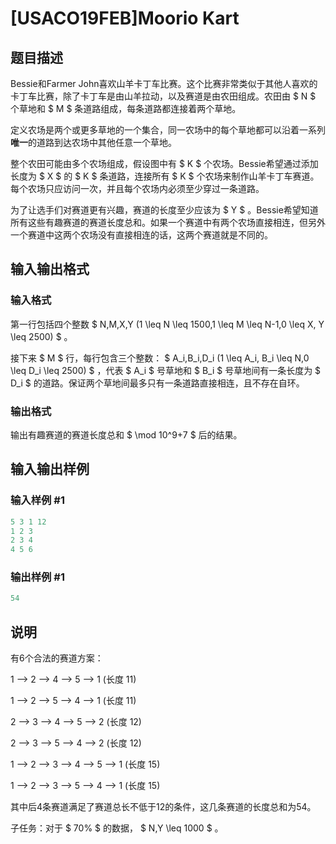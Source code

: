 # [USACO19FEB]Moorio Kart

## 题目描述

Bessie和Farmer John喜欢山羊卡丁车比赛。这个比赛非常类似于其他人喜欢的卡丁车比赛，除了卡丁车是由山羊拉动，以及赛道是由农田组成。农田由 $ N $ 个草地和 $ M $ 条道路组成，每条道路都连接着两个草地。

定义农场是两个或更多草地的一个集合，同一农场中的每个草地都可以沿着一系列**唯一**的道路到达农场中其他任意一个草地。

整个农田可能由多个农场组成，假设图中有 $ K $ 个农场。Bessie希望通过添加长度为 $ X $ 的 $ K $ 条道路，连接所有 $ K $ 个农场来制作山羊卡丁车赛道。每个农场只应访问一次，并且每个农场内必须至少穿过一条道路。

为了让选手们对赛道更有兴趣，赛道的长度至少应该为 $ Y $ 。Bessie希望知道所有这些有趣赛道的赛道长度总和。如果一个赛道中有两个农场直接相连，但另外一个赛道中这两个农场没有直接相连的话，这两个赛道就是不同的。

## 输入输出格式

### 输入格式

第一行包括四个整数 $ N,M,X,Y (1 \leq N \leq 1500,1 \leq M \leq N-1,0 \leq X, Y \leq 2500) $ 。

接下来 $ M $ 行，每行包含三个整数： $ A_i,B_i,D_i (1 \leq A_i, B_i \leq N,0 \leq D_i \leq 2500) $ ，代表 $ A_i $ 号草地和 $ B_i $ 号草地间有一条长度为 $ D_i $ 的道路。保证两个草地间最多只有一条道路直接相连，且不存在自环。

### 输出格式

输出有趣赛道的赛道长度总和 $ \mod 10^9+7 $ 后的结果。

## 输入输出样例

### 输入样例 #1

```cpp
5 3 1 12
1 2 3
2 3 4
4 5 6

```
### 输出样例 #1

```cpp
54
```


## 说明

有6个合法的赛道方案：

1 --> 2 --> 4 --> 5 --> 1 (长度 11)

1 --> 2 --> 5 --> 4 --> 1 (长度 11)

2 --> 3 --> 4 --> 5 --> 2 (长度 12)

2 --> 3 --> 5 --> 4 --> 2 (长度 12)

1 --> 2 --> 3 --> 4 --> 5 --> 1 (长度 15)

1 --> 2 --> 3 --> 5 --> 4 --> 1 (长度 15)

其中后4条赛道满足了赛道总长不低于12的条件，这几条赛道的长度总和为54。

子任务：对于 $ 70\% $ 的数据， $ N,Y \leq 1000 $ 。

